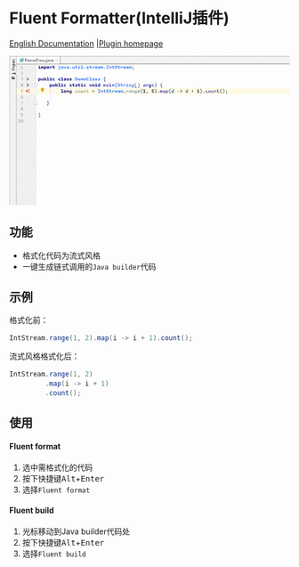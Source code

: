# Fluent Formatter(IntelliJ插件)

<a href="README.md">English Documentation</a> |[Plugin homepage](https://plugins.jetbrains.com/plugin/15631-fluent-formatter)

![useDemo](https://github.com/Mengzuozhu/FluentFormatter/blob/master/demo/useDemo.gif)

## 功能

- 格式化代码为流式风格
- 一键生成链式调用的`Java builder`代码

## 示例

格式化前：

```java
IntStream.range(1, 2).map(i -> i + 1).count(); 
```

流式风格格式化后：

```java
IntStream.range(1, 2)
         .map(i -> i + 1)
         .count();
```

## 使用

#### Fluent format

1. 选中需格式化的代码
2. 按下快捷键<kbd>Alt</kbd>+<kbd>Enter</kbd>
3. 选择`Fluent format`

#### Fluent build

1. 光标移动到Java builder代码处
2. 按下快捷键<kbd>Alt</kbd>+<kbd>Enter</kbd>
3. 选择`Fluent build`
